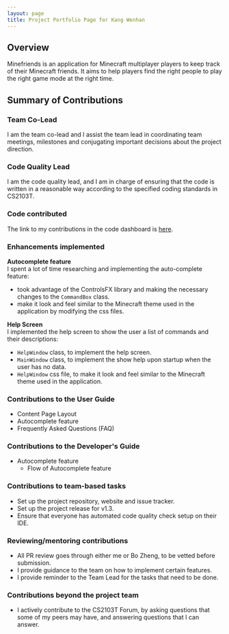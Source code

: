 ```yaml
---
layout: page
title: Project Portfolio Page for Kang Wenhan
---
```


## Overview

Minefriends is an application for Minecraft multiplayer players to keep track of their Minecraft friends.
It aims to help players find the right people to play the right game mode at the right time.

## Summary of Contributions

### Team Co-Lead

I am the team co-lead and I assist the team lead in coordinating team meetings, milestones and conjugating
important decisions about the project direction.

### Code Quality Lead

I am the code quality lead, and I am in charge of ensuring that the code is written in a reasonable way according to the specified coding standards in CS2103T.

### Code contributed
The link to my contributions in the code dashboard is [here](https://nus-cs2103-ay2223s1.github.io/tp-dashboard/?search=onepersonhere&breakdown=true).

### Enhancements implemented

**Autocomplete feature**<br>
I spent a lot of time researching and implementing the auto-complete feature:
* took advantage of the ControlsFX library and making the necessary changes to the `CommandBox` class.
* make it look and feel similar to the Minecraft theme used in the application by modifying the css files.

**Help Screen**<br>
I implemented the help screen to show the user a list of commands and their descriptions:
* `HelpWindow` class, to implement the help screen.
* `MainWindow` class, to implement the show help upon startup when the user has no data.
* `HelpWindow` css file, to make it look and feel similar to the Minecraft theme used in the application.

### Contributions to the User Guide

* Content Page Layout
* Autocomplete feature
* Frequently Asked Questions (FAQ)

### Contributions to the Developer's Guide

* Autocomplete feature
  * Flow of Autocomplete feature

### Contributions to team-based tasks

* Set up the project repository, website and issue tracker.
* Set up the project release for v1.3.
* Ensure that everyone has automated code quality check setup on their IDE.

### Reviewing/mentoring contributions

* All PR review goes through either me or Bo Zheng, to be vetted before submission.
* I provide guidance to the team on how to implement certain features.
* I provide reminder to the Team Lead for the tasks that need to be done.

### Contributions beyond the project team
* I actively contribute to the CS2103T Forum, by asking questions that some of my peers may have, and answering questions that I can answer.
